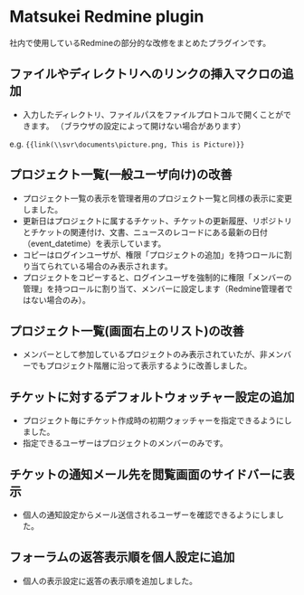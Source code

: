 # Matsukei Redmine plugin

社内で使用しているRedmineの部分的な改修をまとめたプラグインです。

## ファイルやディレクトリへのリンクの挿入マクロの追加

- 入力したディレクトリ、ファイルパスをファイルプロトコルで開くことができます。
（ブラウザの設定によって開けない場合があります）

e.g. ```{{link(\\svr\documents\picture.png, This is Picture)}}```

## プロジェクト一覧(一般ユーザ向け)の改善

- プロジェクト一覧の表示を管理者用のプロジェクト一覧と同様の表示に変更しました。
- 更新日はプロジェクトに属するチケット、チケットの更新履歴、リポジトリとチケットの関連付け、文書、ニュースのレコードにある最新の日付（event_datetime）を表示しています。
- コピーはログインユーザが、権限「プロジェクトの追加」を持つロールに割り当てられている場合のみ表示されます。
- プロジェクトをコピーすると、ログインユーザを強制的に権限「メンバーの管理」を持つロールに割り当て、メンバーに設定します（Redmine管理者ではない場合のみ）。

## プロジェクト一覧(画面右上のリスト)の改善

- メンバーとして参加しているプロジェクトのみ表示されていたが、非メンバーでもプロジェクト階層に沿って表示するように改善しました。

## チケットに対するデフォルトウォッチャー設定の追加

- プロジェクト毎にチケット作成時の初期ウォッチャーを指定できるようにしました。
- 指定できるユーザーはプロジェクトのメンバーのみです。

## チケットの通知メール先を閲覧画面のサイドバーに表示

- 個人の通知設定からメール送信されるユーザーを確認できるようにしました。

## フォーラムの返答表示順を個人設定に追加

- 個人の表示設定に返答の表示順を追加しました。
